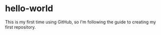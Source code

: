 # hello-world
This is my first time using GitHub, so I'm following the guide to creating my first repository.
